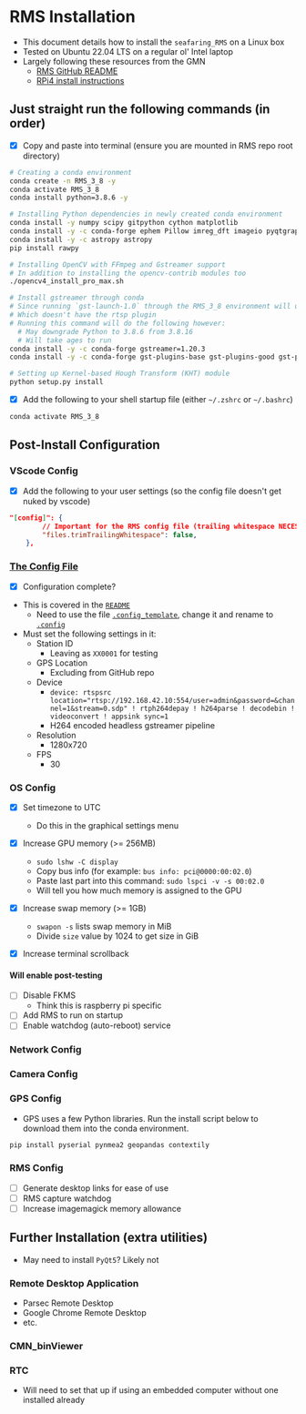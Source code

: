 # RMS Installation

- This document details how to install the `seafaring_RMS` on a Linux box
- Tested on Ubuntu 22.04 LTS on a regular ol' Intel laptop
- Largely following these resources from the GMN
  - [RMS GitHub README](https://github.com/CroatianMeteorNetwork/RMS#setting-up)
  - [RPi4 install instructions](https://docs.google.com/document/d/19ImeNqBTD1ml2iisp5y7CjDrRV33wBeF9rtx3mIVjh4/edit)

## Just straight run the following commands (in order)

- [X] Copy and paste into terminal (ensure you are mounted in RMS repo root directory)

```bash
# Creating a conda environment
conda create -n RMS_3_8 -y
conda activate RMS_3_8
conda install python=3.8.6 -y

# Installing Python dependencies in newly created conda environment
conda install -y numpy scipy gitpython cython matplotlib
conda install -y -c conda-forge ephem Pillow imreg_dft imageio pyqtgraph'<=0.12.1'
conda install -y -c astropy astropy
pip install rawpy

# Installing OpenCV with FFmpeg and Gstreamer support
# In addition to installing the opencv-contrib modules too
./opencv4_install_pro_max.sh

# Install gstreamer through conda
# Since running `gst-launch-1.0` through the RMS_3_8 environment will use the conda version
# Which doesn't have the rtsp plugin
# Running this command will do the following however:
  # May downgrade Python to 3.8.6 from 3.8.16
  # Will take ages to run
conda install -y -c conda-forge gstreamer=1.20.3
conda install -y -c conda-forge gst-plugins-base gst-plugins-good gst-plugins-bad gst-plugins-ugly gst-libav

# Setting up Kernel-based Hough Transform (KHT) module
python setup.py install
```

- [X] Add the following to your shell startup file (either `~/.zshrc` or `~/.bashrc`)

```bash
conda activate RMS_3_8
```

## Post-Install Configuration

### VScode Config

- [X] Add the following to your user settings (so the config file doesn't get nuked by vscode)

```json
"[config]": {
        // Important for the RMS config file (trailing whitespace NECESSARY)
        "files.trimTrailingWhitespace": false,
    },
```

### [The Config File](./../.config)

- [X] Configuration complete?
- This is covered in the [`README`](./../README.md#editing-the-configuration-file)
  - Need to use the file [`.config_template`](../.config_template), change it and rename to [`.config`](../.config)
- Must set the following settings in it:
  - Station ID
    - Leaving as `XX0001` for testing
  - GPS Location
    - Excluding from GitHub repo
  - Device
    - `device: rtspsrc location="rtsp://192.168.42.10:554/user=admin&password=&channel=1&stream=0.sdp" ! rtph264depay ! h264parse ! decodebin ! videoconvert ! appsink sync=1`
    - H264 encoded headless gstreamer pipeline
  - Resolution
    - 1280x720
  - FPS
    - 30

### OS Config

- [X] Set timezone to UTC
  - Do this in the graphical settings menu

- [X] Increase GPU memory (>= 256MB)
  - `sudo lshw -C display`
  - Copy bus info (for example: `bus info: pci@0000:00:02.0`)
  - Paste last part into this command: `sudo lspci -v -s 00:02.0`
  - Will tell you how much memory is assigned to the GPU
- [X] Increase swap memory (>= 1GB)
  - `swapon -s` lists swap memory in MiB
  - Divide `size` value by 1024 to get size in GiB
- [X] Increase terminal scrollback

#### Will enable post-testing

- [ ] Disable FKMS
  - Think this is raspberry pi specific
- [ ] Add RMS to run on startup
- [ ] Enable watchdog (auto-reboot) service

### Network Config

### Camera Config

### GPS Config

- GPS uses a few Python libraries. Run the install script below to download them into the conda environment.

```bash
pip install pyserial pynmea2 geopandas contextily
```

### RMS Config

- [ ] Generate desktop links for ease of use
- [ ] RMS capture watchdog
- [ ] Increase imagemagick memory allowance

## Further Installation (extra utilities)

- May need to install `PyQt5`? Likely not

### Remote Desktop Application

- Parsec Remote Desktop
- Google Chrome Remote Desktop
- etc.

### CMN_binViewer

### RTC

- Will need to set that up if using an embedded computer without one installed already
